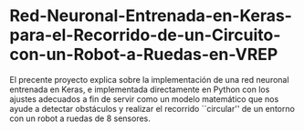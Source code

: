 # Red-Neuronal-Entrenada-en-Keras-para-el-Recorrido-de-un-Circuito-con-un-Robot-a-Ruedas-en-VREP
El precente proyecto explica sobre la implementación de una red neuronal entrenada en Keras, e implementada directamente en Python con los ajustes adecuados a fin de servir como un modelo matemático que nos ayude a detectar obstáculos y realizar el recorrido ``circular'' de un entorno con un robot a ruedas de 8 sensores.
